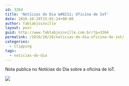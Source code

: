 ```yaml
---
id: 3264
title: 'Notícias do Dia &#8211; Oficina de IoT'
date: 2016-10-28T15:01:24+00:00
author: fablabjoinville
layout: post
guid: http://www.fablabjoinville.com.br/?p=3264
permalink: /2016/10/28/noticias-do-dia-oficina-de-iot/
categories:
  - Clipping
tags:
  - noticias-do-dia
---
```

Nota publica no Notícias do Dia sobre a oficina de IoT.

![]({{site.baseurl}}/wp-content/uploads/2016/11/20161028-Fab-Lab-ND-Alessandra-Ogeda-28-10-300x224.png)
